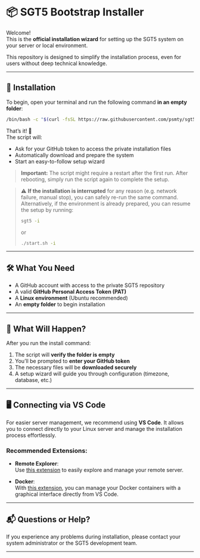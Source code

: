 
# 📦 SGT5 Bootstrap Installer

Welcome!  
This is the **official installation wizard** for setting up the SGT5 system on your server or local environment.

This repository is designed to simplify the installation process, even for users without deep technical knowledge.

---

## 🚀 Installation

To begin, open your terminal and run the following command **in an empty folder**:

```bash
/bin/bash -c "$(curl -fsSL https://raw.githubusercontent.com/psmty/sgt5-install/main/install.sh)"
```

That’s it! 🎉  
The script will:

- Ask for your GitHub token to access the private installation files  
- Automatically download and prepare the system  
- Start an easy-to-follow setup wizard

> **Important:** The script might require a restart after the first run. After rebooting, simply run the script again to complete the setup.

> ⚠️ **If the installation is interrupted** for any reason (e.g. network failure, manual stop), you can safely re-run the same command.  
> Alternatively, if the environment is already prepared, you can resume the setup by running:
>
> ```bash
> sgt5 -i
> ```
> or
> ```bash
> ./start.sh -i
> ```

---

## 🛠️ What You Need

- A GitHub account with access to the private SGT5 repository  
- A valid **GitHub Personal Access Token (PAT)**  
- A **Linux environment** (Ubuntu recommended)  
- An **empty folder** to begin installation

---

## 📁 What Will Happen?

After you run the install command:

1. The script will **verify the folder is empty**
2. You’ll be prompted to **enter your GitHub token**
3. The necessary files will be **downloaded securely**
4. A setup wizard will guide you through configuration (timezone, database, etc.)

---

## 🖥️ Connecting via VS Code

For easier server management, we recommend using **VS Code**. It allows you to connect directly to your Linux server and manage the installation process effortlessly.

### Recommended Extensions:

- **Remote Explorer**:  
  Use [this extension](https://marketplace.visualstudio.com/items?itemName=ms-vscode.remote-explorer) to easily explore and manage your remote server.

- **Docker**:  
  With [this extension](https://marketplace.visualstudio.com/items?itemName=ms-azuretools.vscode-docker), you can manage your Docker containers with a graphical interface directly from VS Code.

---

## 📬 Questions or Help?

If you experience any problems during installation, please contact your system administrator or the SGT5 development team.

---
